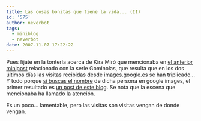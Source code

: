 ```yaml
---
title: Las cosas bonitas que tiene la vida... (II)
id: '575'
author: neverbot
tags:
  - miniblog
  - neverbot
date: 2007-11-07 17:22:22
---
```


Pues fíjate en la tontería acerca de Kira Miró que mencionaba en [el anterior minipost](https://neverbot.com/miniblog/%c2%bfgominolas/) relacionado con la serie Gominolas, que resulta que en los dos últimos días las visitas recibidas desde [images.google.es](http://images.google.es/) se han triplicado... Y todo porque [si buscas el nombre](http://images.google.es/images?rlz=1B3GGGL_esES246ES246&hl=es&q=kira+miro&btnG=B%C3%BAsqueda+de+im%C3%A1genes&gbv=2) de dicha persona en google images, el primer resultado es [un post de este blog](https://neverbot.com/fotografia/las-cosas-bonitas-que-tiene-la-vida). Se nota que la escena que mencionaba ha llamado la atención.

Es un poco... lamentable, pero las visitas son visitas vengan de donde vengan.